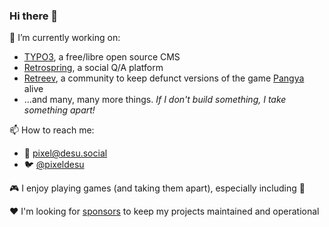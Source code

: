 ### Hi there 👋

🔭 I’m currently working on:
* [TYPO3](https://typo3.org), a free/libre open source CMS
* [Retrospring](https://github.com/retrospring/retrospring), a social Q/A platform
* [Retreev](https://github.com/retreev), a community to keep defunct versions of the game [Pangya](https://en.wikipedia.org/wiki/PangYa) alive
* ...and many, many more things. _If I don't build something, I take something apart!_

📫 How to reach me:
* 🐘 [pixel@desu.social](https://desu.social/@pixel)
* 🐦 [@pixeldesu](https://twitter.com/pixeldesu)

🎮 I enjoy playing games (and taking them apart), especially including 🎵

❤️ I'm looking for [sponsors](https://github.com/sponsors/pixeldesu) to keep my projects maintained and operational
